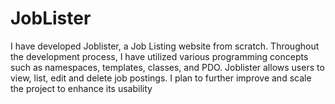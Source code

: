 # JobLister

I have developed Joblister, a Job Listing website from scratch. Throughout the development process, 
I have utilized various programming concepts such as namespaces, templates, classes, and PDO. 
Joblister allows users to view, list, edit and delete job postings. 
I plan to further improve and scale the project to enhance its usability
